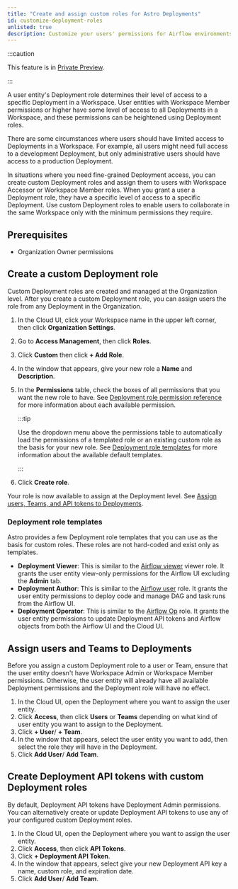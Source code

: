 ```yaml
---
title: "Create and assign custom roles for Astro Deployments"
id: customize-deployment-roles
unlisted: true
description: Customize your users' permissions for Airflow environments on Astro.
---
```


:::caution

This feature is in [Private Preview](feature-previews.md).

:::

A user entity's Deployment role determines their level of access to a specific Deployment in a Workspace. User entities with Workspace Member permissions or higher have some level of access to all Deployments in a Workspace, and these permissions can be heightened using Deployment roles.

There are some circumstances where users should have limited access to Deployments in a Workspace. For example, all users might need full access to a development Deployment, but only administrative users should have access to a production Deployment.

In situations where you need fine-grained Deployment access, you can create custom Deployment roles and assign them to users with Workspace Accessor or Workspace Member roles. When you grant a user a Deployment role, they have a specific level of access to a specific Deployment. Use custom Deployment roles to enable users to collaborate in the same Workspace only with the minimum permissions they require.

## Prerequisites

- Organization Owner permissions

## Create a custom Deployment role

Custom Deployment roles are created and managed at the Organization level. After you create a custom Deployment role, you can assign users the role from any Deployment in the Organization. 

1. In the Cloud UI, click your Workspace name in the upper left corner, then click **Organization Settings**. 
   
2. Go to **Access Management**, then click **Roles**.

3. Click **Custom** then click **+ Add Role**.

4. In the window that appears, give your new role a **Name** and **Description**.

5. In the **Permissions** table, check the boxes of all permissions that you want the new role to have. See [Deployment role permission reference](deployment-role-reference.md) for more information about each available permission. 

    :::tip

    Use the dropdown menu above the permissions table to automatically load the permissions of a templated role or an existing custom role as the basis for your new role. See [Deployment role templates](#deployment-role-templates) for more information about the available default templates.

    :::

6. Click **Create role**.

Your role is now available to assign at the Deployment level. See [Assign users, Teams, and API tokens to Deployments](#assign-users-teams-and-api-tokens-to-deployments).

### Deployment role templates

Astro provides a few Deployment role templates that you can use as the basis for custom roles. These roles are not hard-coded and exist only as templates. 

- **Deployment Viewer**: This is similar to the [Airflow viewer](https://airflow.apache.org/docs/apache-airflow/stable/security/access-control.html#viewer) viewer role. It grants the user entity view-only permissions for the Airflow UI excluding the **Admin** tab.
- **Deployment Author**: This is similar to the [Airflow user](https://airflow.apache.org/docs/apache-airflow/stable/security/access-control.html#user) role. It grants the user entity permissions to deploy code and manage DAG and task runs from the Airflow UI.
- **Deployment Operator**: This is similar to the [Airflow Op](https://airflow.apache.org/docs/apache-airflow/stable/security/access-control.html#op) role. It grants the user entity permissions to update Deployment API tokens and Airflow objects from both the Airflow UI and the Cloud UI.

## Assign users and Teams to Deployments

Before you assign a custom Deployment role to a user or Team, ensure that the user entity doesn't have Workspace Admin or Workspace Member permissions. Otherwise, the user entity will already have all available Deployment permissions and the Deployment role will have no effect.

1. In the Cloud UI, open the Deployment where you want to assign the user entity.
2. Click **Access**, then click **Users** or **Teams** depending on what kind of user entity you want to assign to the Deployment.
3. Click **+ User**/ **+ Team**.
4. In the window that appears, select the user entity you want to add, then select the role they will have in the Deployment.
5. Click **Add User**/ **Add Team**.

## Create Deployment API tokens with custom Deployment roles

By default, Deployment API tokens have Deployment Admin permissions. You can alternatively create or update Deployment API tokens to use any of your configured custom Deployment roles. 

1. In the Cloud UI, open the Deployment where you want to assign the user entity.
2. Click **Access**, then click **API Tokens**.
3. Click **+ Deployment API Token**.
4. In the window that appears, select give your new Deployment API key a name, custom role, and expiration date.
5. Click **Add User**/ **Add Team**.